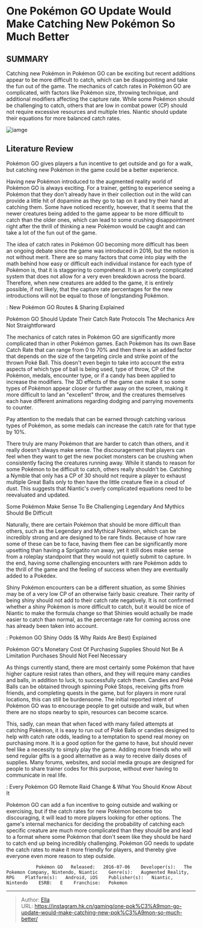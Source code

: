 # One Pokémon GO Update Would Make Catching New Pokémon So Much Better


## SUMMARY 



  Catching new Pokémon in Pokémon GO can be exciting but recent additions appear to be more difficult to catch, which can be disappointing and take the fun out of the game.   The mechanics of catch rates in Pokémon GO are complicated, with factors like Pokémon size, throwing technique, and additional modifiers affecting the capture rate.   While some Pokémon should be challenging to catch, others that are low in combat power (CP) should not require excessive resources and multiple tries. Niantic should update their equations for more balanced catch rates.  

![iamge](https://static1.srcdn.com/wordpress/wp-content/uploads/2023/11/pokemon-go-characters-with-two-quaxlys-behind-them.jpg)

## Literature Review

Pokémon GO gives players a fun incentive to get outside and go for a walk, but catching new Pokémon in the game could be a better experience.




Having new Pokémon introduced to the augmented reality world of Pokémon GO is always exciting. For a trainer, getting to experience seeing a Pokémon that they don&#39;t already have in their collection out in the wild can provide a little hit of dopamine as they go to tap on it and try their hand at catching them. Some have noticed recently, however, that it seems that the newer creatures being added to the game appear to be more difficult to catch than the older ones, which can lead to some crushing disappointment right after the thrill of thinking a new Pokémon would be caught and can take a lot of the fun out of the game.




The idea of catch rates in Pokémon GO becoming more difficult has been an ongoing debate since the game was introduced in 2016, but the notion is not without merit. There are so many factors that come into play with the math behind how easy or difficult each individual instance for each type of Pokémon is, that it is staggering to comprehend. It is an overly complicated system that does not allow for a very even breakdown across the board. Therefore, when new creatures are added to the game, it is entirely possible, if not likely, that the capture rate percentages for the new introductions will not be equal to those of longstanding Pokémon.

 : New Pokémon GO Routes &amp; Sharing Explained


 Pokémon GO Should Update Their Catch Rate Protocols 
The Mechanics Are Not Straightforward
         

The mechanics of catch rates in Pokémon GO are significantly more complicated than in other Pokémon games. Each Pokémon has its own Base Catch Rate that can range from 0 to 70% and then there is an added factor that depends on the size of the targeting circle and strike point of the thrown Poké Ball. This doesn&#39;t even begin to take into account the extra aspects of which type of ball is being used, type of throw, CP of the Pokémon, medals, encounter type, or if a candy has been applied to increase the modifiers. The 3D effects of the game can make it so some types of Pokémon appear closer or further away on the screen, making it more difficult to land an &#34;excellent&#34; throw, and the creatures themselves each have different animations regarding dodging and parrying movements to counter.






Pay attention to the medals that can be earned through catching various types of Pokémon, as some medals can increase the catch rate for that type by 10%.




There truly are many Pokémon that are harder to catch than others, and it really doesn&#39;t always make sense. The discouragement that players can feel when they want to get the new pocket monsters can be crushing when consistently facing the creatures running away. While it stands to reason for some Pokémon to be difficult to catch, others really shouldn&#39;t be. Catching a Nymble that only has a CP of 30 should not require a player to exhaust multiple Great Balls only to then have the little creature flee in a cloud of dust. This suggests that Niantic&#39;s overly complicated equations need to be reevaluated and updated. 



 Some Pokémon Make Sense To Be Challenging 
Legendary And Mythics Should Be Difficult
          




Naturally, there are certain Pokémon that should be more difficult than others, such as the Legendary and Mythical Pokémon, which can be incredibly strong and are designed to be rare finds. Because of how rare some of these can be to face, having them flee can be significantly more upsetting than having a Sprigatito run away, yet it still does make sense from a roleplay standpoint that they would not quietly submit to capture. In the end, having some challenging encounters with rare Pokémon adds to the thrill of the game and the feeling of success when they are eventually added to a Pokédex.

Shiny Pokémon encounters can be a different situation, as some Shinies may be of a very low CP of an otherwise fairly basic creature. Their rarity of being shiny should not add to their catch rate negatively. It is not confirmed whether a shiny Pokémon is more difficult to catch, but it would be nice of Niantic to make the formula change so that Shinies would actually be made easier to catch than normal, as the percentage rate for coming across one has already been taken into account.




 : Pokémon GO Shiny Odds (&amp; Why Raids Are Best) Explained



 Pokémon GO&#39;s Monetary Cost Of Purchasing Supplies Should Not Be A Limitation 
Purchases Should Not Feel Necessary
          

As things currently stand, there are most certainly some Pokémon that have higher capture resist rates than others, and they will require many candies and balls, in addition to luck, to successfully catch them. Candies and Poké Balls can be obtained through spinning Poké Stops, receiving gifts from friends, and completing quests in the game, but for players in more rural locations, this can still be burdensome. The initial reported intent of Pokémon GO was to encourage people to get outside and walk, but when there are no stops nearby to spin, resources can become scarce.

This, sadly, can mean that when faced with many failed attempts at catching Pokémon, it is easy to run out of Poké Balls or candies designed to help with catch rate odds, leading to a temptation to spend real money on purchasing more. It is a good option for the game to have, but should never feel like a necessity to simply play the game. Adding more friends who will send regular gifts is a good alternative as a way to receive daily doses of supplies. Many forums, websites, and social media groups are designed for people to share trainer codes for this purpose, without ever having to communicate in real life.




 : Every Pokémon GO Remote Raid Change &amp; What You Should Know About It

Pokémon GO can add a fun incentive to going outside and walking or exercising, but if the catch rates for new Pokémon become too discouraging, it will lead to more players looking for other options. The game&#39;s internal mechanics for deciding the probability of catching each specific creature are much more complicated than they should be and lead to a format where some Pokémon that don&#39;t seem like they should be hard to catch end up being incredibly challenging. Pokémon GO needs to update the catch rates to make it more friendly for players, and thereby give everyone even more reason to step outside.

               Pokémon GO   Released:   2016-07-06    Developer(s):   The Pokemon Company, Nintendo, Niantic    Genre(s):   Augmented Reality, RPG    Platform(s):   Android, iOS    Publisher(s):   Niantic, Nintendo    ESRB:   E    Franchise:   Pokemon      

---

> Author: [Ella](https://instagram.hk.cn/)  
> URL: https://instagram.hk.cn/gaming/one-pok%C3%A9mon-go-update-would-make-catching-new-pok%C3%A9mon-so-much-better/  

